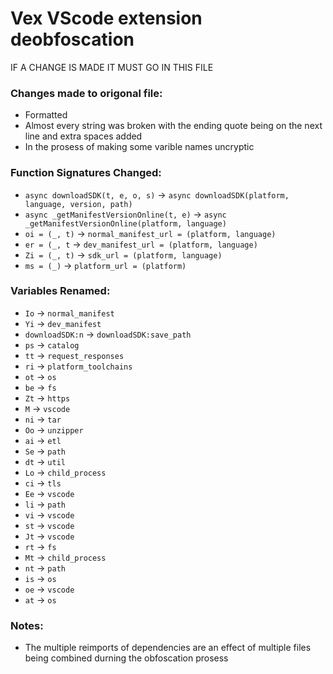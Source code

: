 # Vex VScode extension deobfoscation

IF A CHANGE IS MADE IT MUST GO IN THIS FILE

### Changes made to origonal file:

* Formatted
* Almost every string was broken with the ending quote being on the next line and extra spaces added
* In the prosess of making some varible names uncryptic

### Function Signatures Changed:

* `async downloadSDK(t, e, o, s)` -> `async downloadSDK(platform, language, version, path)`
* `async _getManifestVersionOnline(t, e)` -> `async _getManifestVersionOnline(platform, language)`
* `oi = (_, t)` -> `normal_manifest_url = (platform, language)`
* `er = (_, t` -> `dev_manifest_url = (platform, language)`
* `Zi = (_, t)` -> `sdk_url = (platform, language)`
* `ms = (_)` -> `platform_url = (platform)`

### Variables Renamed:

* `Io` -> `normal_manifest`
* `Yi` -> `dev_manifest`
* `downloadSDK:n` -> `downloadSDK:save_path`
* `ps` -> `catalog`
* `tt` -> `request_responses`
* `ri` -> `platform_toolchains`
* `ot` -> `os`
* `be` -> `fs`
* `Zt` -> `https`
* `M` -> `vscode`
* `ni` -> `tar`
* `Oo` -> `unzipper`
* `ai` -> `etl`
* `Se` -> `path`
* `dt` -> `util`
* `Lo` -> `child_process`
* `ci` -> `tls`
* `Ee` -> `vscode`
* `li` -> `path`
* `vi` -> `vscode`
* `st` -> `vscode`
* `Jt` -> `vscode`
* `rt` -> `fs`
* `Mt` -> `child_process`
* `nt` -> `path`
* `is` -> `os`
* `oe` -> `vscode`
* `at` -> `os`

### Notes:

* The multiple reimports of dependencies are an effect of multiple files being combined durning the obfoscation prosess
